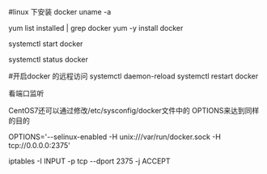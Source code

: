 

#linux 下安装 docker
 uname -a   
 
 yum list installed | grep docker
 yum -y install docker

 systemctl start docker
 
 systemctl status docker
 
 
 #开启docker 的远程访问
 systemctl daemon-reload
 systemctl restart docker
 
 看端口监听
 
 CentOS7还可以通过修改/etc/sysconfig/docker文件中的 OPTIONS来达到同样的目的
 
 OPTIONS='--selinux-enabled -H unix:///var/run/docker.sock -H tcp://0.0.0.0:2375'
 
  iptables -I INPUT -p tcp --dport 2375 -j ACCEPT
